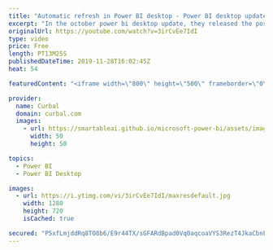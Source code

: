 ```yaml
---
title: "Automatic refresh in Power BI desktop - Power BI desktop update October 2019"
excerpt: "In the october power bi desktop update, they released the possibility to have automatic page refresh for direct queries in power bi desktop and the service too.  Here we go through how it works and what you need to watch out for.  Link to the docs: https://docs.microsoft.com/en-us/power-bi/desktop-automatic-page-refresh"
originalUrl: https://youtube.com/watch?v=3irCvEe7IdI
type: video
price: Free
length: PT13M25S
publishedDateTime: 2019-11-28T16:02:45Z
heat: 54

featuredContent: "<iframe width=\"800\" height=\"500\" frameborder=\"0\" src=\"https://www.youtube.com/embed/3irCvEe7IdI\" allow=\"accelerometer; autoplay; encrypted-media; gyroscope; picture-in-picture\" allowfullscreen></iframe>"

provider:
  name: Curbal
  domain: curbal.com
  images:
    - url: https://smartableai.github.io/microsoft-power-bi/assets/images/organizations/curbal.com-50x50.jpg
      width: 50
      height: 50

topics:
  - Power BI
  - Power BI Desktop

images:
  - url: https://i.ytimg.com/vi/3irCvEe7IdI/maxresdefault.jpg
    width: 1280
    height: 720
    isCached: true

secured: "P5xfLmjddRq8TO8b6/E9r44TX/sGFARdBpad0Vq0aqcoaVYS3RezT4JkaCbnFUx9xwwdAqgEbUFgWgbd3U4A3b6PC1P9O1bQBySGBq1wP4ZAz/gJRgAayIpxjfF6F44aEp6m5itzUsuvF5GvMseCbwlr3EkazNzJ0Qh757BMzLR7BwSbt6jiDOp6TTKNojnIKamWUIxoaKew0hhwqwsJZibUXBTtM9eC4U8Gu3jRsMEtV20PJAM7K8OwEUPF1lDfwKHMG19l+m5PSgN5YK98CtoLUpntP+qdYajuwv/bgI7xeXuysNRgdrNkMh7gHA8p67tmJpDBdy0JMuaRrjrXS2n9QvIgEf13DNlBbTHRBxSAiCTTRu2JW3eowZOQGPmxFBNuccd1ofeoxyk3H1aWGroE2K39iL4SGJ7bIICRMJk=;DM+QaLtqx1peTfkxvfwkMQ=="
---
```


